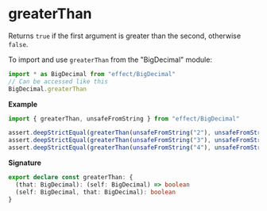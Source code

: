 # greaterThan

Returns `true` if the first argument is greater than the second, otherwise `false`.

To import and use `greaterThan` from the "BigDecimal" module:

```ts
import * as BigDecimal from "effect/BigDecimal"
// Can be accessed like this
BigDecimal.greaterThan
```

**Example**

```ts
import { greaterThan, unsafeFromString } from "effect/BigDecimal"

assert.deepStrictEqual(greaterThan(unsafeFromString("2"), unsafeFromString("3")), false)
assert.deepStrictEqual(greaterThan(unsafeFromString("3"), unsafeFromString("3")), false)
assert.deepStrictEqual(greaterThan(unsafeFromString("4"), unsafeFromString("3")), true)
```

**Signature**

```ts
export declare const greaterThan: {
  (that: BigDecimal): (self: BigDecimal) => boolean
  (self: BigDecimal, that: BigDecimal): boolean
}
```
